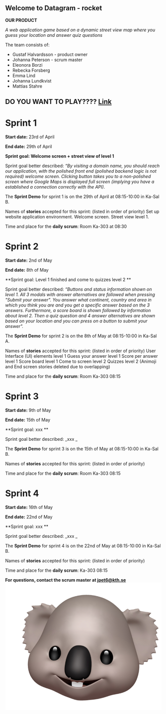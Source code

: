 ## Welcome to Datagram - rocket

**OUR PRODUCT**

_A web application game based on a dynamic street view map where you guess your location and answer quiz questions_

The team consists of:

- Gustaf Halvardsson - product owner
- Johanna Peterson - scrum master
- Eleonora Borzi
- Rebecka Forsberg
- Emma Lind
- Johanna Lundkvist
- Mattias Stahre


## **DO YOU WANT TO PLAY????** [Link](https://www.gira-the-explorer.netlify.com)


# Sprint 1
**Start date:** 23rd of April

**End date:** 29th of April

**Sprint goal: Welcome screen + street view of level 1**

Sprint goal better described: _“By visiting a domain name, you should reach our application, with the polished front end (polished backend logic is not required) welcome screen. Clicking button takes you to a non-polished screen where Google Maps is displayed full screen (implying you have a established a connection correctly with the API)._

The **Sprint Demo** for sprint 1 is on the 29th of April at 08:15-10:00 in Ka-Sal B. 

Names of **stories** accepted for this sprint: (listed in order of priority)
Set up website application environment.
Welcome screen.
Street view level 1. 

Time and place for the **daily scrum**:
Room Ka-303 at 08:30



# Sprint 2 
**Start date:** 2nd of May

**End date:** 8th of May

**Sprint goal: Level 1 finished and come to quizzes level 2 **

Sprint goal better described: _“Buttons and status information shown on level 1. All 3 modals with answer alternatives are followed when pressing "Submit your answer". You answer what continent, country and area in which you think you are and you get a specific answer based on the 3 answers. Furthermore, a score board is shown followed by information about level 2. Then a quiz question and 4 answer alternatives are shown based on your location and you can press on a button to submit your answer"._

The **Sprint Demo** for sprint 2 is on the 8th of May at 08:15-10:00 in Ka-Sal A. 

Names of **stories** accepted for this sprint: (listed in order of priority)
User Interface (UI) elements level 1
Guess your answer level 1
Score per answer level 1
Score board level 1
Come to screen level 2
Quizzes level 2
(Animoji and End screen stories deleted due to overlapping)


Time and place for the **daily scrum**:
Room Ka-303 08:15


# Sprint 3 
**Start date:** 9th of May

**End date:** 15th of May

**Sprint goal: xxx **

Sprint goal better described: _xxx _

The **Sprint Demo** for sprint 3 is on the 15th of May at 08:15-10:00 in Ka-Sal B. 

Names of **stories** accepted for this sprint: (listed in order of priority)


Time and place for the **daily scrum**:
Room Ka-303 08:15


# Sprint 4 
**Start date:** 16th of May

**End date:** 22nd of May

**Sprint goal: xxx **

Sprint goal better described: _xxx _

The **Sprint Demo** for sprint 4 is on the 22nd of May at 08:15-10:00 in Ka-Sal B. 


Names of **stories** accepted for this sprint: (listed in order of priority)


Time and place for the **daily scrum**:
Ka-303 08:15




**For questions, contact the scrum master at jpet6@kth.se**
![Image](./images/koala.jpg)
